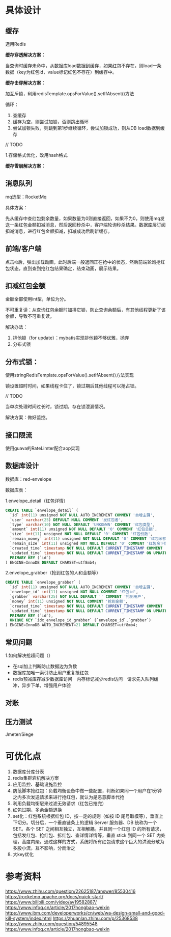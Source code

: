 # 具体设计
## 缓存
选用Redis

**缓存穿透解决方案：**

当查询时缓存未命中，从数据库load数据到缓存，如果红包不存在，则load一条数据（key为红包id，value标记红包不存在）到缓存中。

**缓存击穿解决方案：**

加互斥锁，利用redisTemplate.opsForValue().setIfAbsent()方法

循环：
1. 查缓存
2. 缓存为空，则尝试加锁，否则跳出循环
3. 尝试加锁失败，则跳到第1步继续循环，尝试加锁成功，则从DB load数据到缓存

// TODO

1.存储格式优化，改用hash格式

**缓存雪崩解决方案：**


## 消息队列
mq选型：RocketMq

具体方案：

先从缓存中查红包剩余数量，如果数量为0则直接返回，如果不为0，则使用mq发送一条红包金额扣减消息，然后返回秒杀中，客户端轮询秒杀结果。数据库层订阅扣减消息，进行红包金额扣减，扣减成功后刷新缓存。

## 前端/客户端
点击`抢`后，弹出加载动画，此时后端一般返回正在抢中的状态，然后前端轮询抢红包状态，直到查到抢红包结果确定，结束动画，展示结果。

## 扣减红包金额
金额全部使用int型，单位为分。

不可重复读：从查询红包余额时加排它锁，防止查询余额后，有其他线程更新了该余额，导致不可重复读。

解决办法：
1. 排他锁（for update）：mybatis实现排他锁不够优雅，抛弃
2. 分布式锁

## 分布式锁：
使用stringRedisTemplate.opsForValue().setIfAbsent()方法实现

锁设置超时时间，如果线程卡住了，锁过期后其他线程可以抢占锁。

// TODO

当单次处理时间过长时，锁过期，存在锁泄漏情况。

解决方案：做好监控。

## 接口限流
使用guava的RateLimter配合aop实现

## 数据库设计
数据库：red-envelope

数据库表：

1.envelope_detail（红包详情）
```sql
CREATE TABLE `envelope_detail` (
  `id` int(11) unsigned NOT NULL AUTO_INCREMENT COMMENT '自增主键',
  `user` varchar(25) DEFAULT NULL COMMENT '发红包者',
  `type` varchar(10) NOT NULL DEFAULT 'UNKONWN' COMMENT '红包类型',
  `amount` int(11) unsigned NOT NULL DEFAULT '0' COMMENT '红包总额',
  `size` int(11) unsigned NOT NULL DEFAULT '0' COMMENT '红包份数',
  `remain_money` int(11) unsigned NOT NULL DEFAULT '0' COMMENT '红包余额',
  `remain_size` int(11) unsigned NOT NULL DEFAULT '0' COMMENT '红包余下份数',
  `created_time` timestamp NOT NULL DEFAULT CURRENT_TIMESTAMP COMMENT '创建时间',
  `updated_time` timestamp NOT NULL DEFAULT CURRENT_TIMESTAMP ON UPDATE CURRENT_TIMESTAMP COMMENT '更新时间',
  PRIMARY KEY (`id`)
) ENGINE=InnoDB DEFAULT CHARSET=utf8mb4;
```

2.envelope_grabber（抢到红包的人和金额等）
```sql
CREATE TABLE `envelope_grabber` (
  `id` int(11) unsigned NOT NULL AUTO_INCREMENT COMMENT '自增主键',
  `envelope_id` int(11) unsigned NOT NULL COMMENT '红包id',
  `grabber` varchar(25) NOT NULL DEFAULT '' COMMENT '抢到用户',
  `money` int(11) unsigned NOT NULL COMMENT '抢到金额',
  `created_time` timestamp NOT NULL DEFAULT CURRENT_TIMESTAMP COMMENT '创建时间',
  `updated_time` timestamp NOT NULL DEFAULT CURRENT_TIMESTAMP ON UPDATE CURRENT_TIMESTAMP COMMENT '更新时间',
  PRIMARY KEY (`id`),
  UNIQUE KEY `idx_envelope_id_grabber` (`envelope_id`,`grabber`)
) ENGINE=InnoDB AUTO_INCREMENT=21 DEFAULT CHARSET=utf8mb4;
```

## 常见问题
1.如何解决抢超问题（）
- 在sql加上判断防止数据边为负数 
- 数据库加唯一索引防止用户重复抢红包
- redis预减库存减少数据库访问　内存标记减少redis访问　请求先入队列缓冲，异步下单，增强用户体验

## 对账

## 压力测试
Jmeter/Siege

# 可优化点
1. 数据库分库分表
2. redis集群宕机解决方案
3. 应用监控、基础设施监控
4. 防范脚本抢红包：负载均衡设备中做一些配置，判断如果同一个用户在1分钟之内多次发送请求来进行抢红包，就认为是恶意脚本代抢
5. 利用负载均衡层来过滤无效请求（红包已抢完）
6. 红包过期，多余金额退换
7. set化：红包系统根据红包 ID，按一定的规则（如按 ID 尾号取模等），垂直上下切分。切分后，一个垂直链条上的逻辑 Server 服务器、DB 统称为一个 SET。各个 SET 之间相互独立，互相解耦。并且同一个红包 ID 的所有请求，包括发红包、抢红包、拆红包、查详情详情等，垂直 stick 到同一个 SET 内处理，高度内聚。通过这样的方式，系统将所有红包请求这个巨大的洪流分散为多股小流，互不影响，分而治之
8. 大key优化

# 参考资料
https://www.zhihu.com/question/22625187/answer/85530416
https://rocketmq.apache.org/docs/quick-start/
https://www.bilibili.com/video/av19582887/
https://www.infoq.cn/article/2017hongbao-weixin
https://www.ibm.com/developerworks/cn/web/wa-design-small-and-good-kill-system/index.html
https://zhuanlan.zhihu.com/p/25368538
https://www.zhihu.com/question/54895548
https://www.infoq.cn/article/2017hongbao-weixin